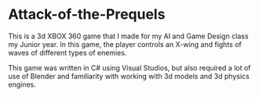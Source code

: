 # Attack-of-the-Prequels
This is a 3d XBOX 360 game that I made for my AI and Game Design class my Junior year. In this game, the player controls an X-wing and fights of waves of different types of enemies.

This game was written in C# using Visual Studios, but also required a lot of use of Blender and familiarity with working with 3d models and 3d physics engines.
